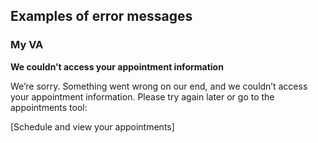## Examples of error messages

### My VA

**We couldn’t access your appointment information**

We’re sorry. Something went wrong on our end, and we couldn’t access your appointment information. Please try again later or go to the appointments tool:

[Schedule and view your appointments]
